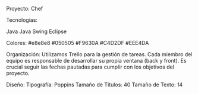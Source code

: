 Proyecto: Chef

Tecnologías:

Java
Java Swing
Eclipse

Colores:
#e8e8e8
#050505
#F9630A
#C4D2DF
#EEE4DA

Organización:
Utilizamos Trello para la gestión de tareas.
Cada miembro del equipo es responsable de desarrollar su propia ventana (back y front).
Es crucial seguir las fechas pautadas para cumplir con los objetivos del proyecto.

Diseño:
Tipografía: Poppins
Tamaño de Títulos: 40
Tamaño de Texto: 14
